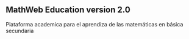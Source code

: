 ## MathWeb Education version 2.0
Plataforma academica para el aprendiza de las matemáticas en básica secundaria

